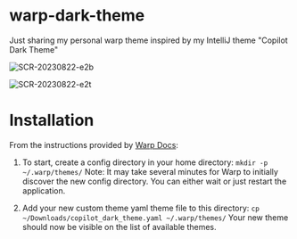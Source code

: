 # warp-dark-theme
Just sharing my personal warp theme inspired by my IntelliJ theme "Copilot Dark Theme" 

![SCR-20230822-e2b](https://github.com/nathcakes/warp-dark-theme/assets/63271413/54c2d4f7-9863-44cd-88c5-f3f00f7cc96e)

![SCR-20230822-e2t](https://github.com/nathcakes/warp-dark-theme/assets/63271413/23ed26c9-5f44-4e0a-aa72-1962661c2bee)

# Installation 
From the instructions provided by [Warp Docs](https://docs.warp.dev/appearance/custom-themes): 

1. To start, create a config directory in your home directory:
`mkdir -p ~/.warp/themes/`
Note: It may take several minutes for Warp to initially discover the new config directory. You can either wait or just restart the application.

3. Add your new custom theme yaml theme file to this directory:
`cp ~/Downloads/copilot_dark_theme.yaml ~/.warp/themes/`
Your new theme should now be visible on the list of available themes.
